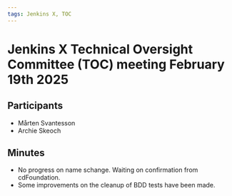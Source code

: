 ```yaml
---
tags: Jenkins X, TOC
---
```

# Jenkins X Technical Oversight Committee (TOC) meeting February 19th 2025

## Participants

- Mårten Svantesson
- Archie Skeoch

## Minutes

- No progress on name schange. Waiting on confirmation from cdFoundation.
- Some improvements on the cleanup of BDD tests have been made.